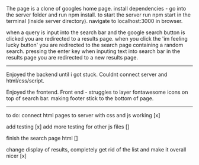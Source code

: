 
The page is a clone of googles home page.
install dependencies - go into the server folder and run npm install.
to start the server run npm start in the terminal (inside server directory).
navigate to localhost:3000 in browser.

when a query is input into the search bar and the google search button is clicked you are redirected to a results page.
when you click the 'im feeling lucky button' you are redirected to the search page containing a random search.
pressing the enter key when inputing text into search bar in the results page you are redirected to a new results page.

-----------------------------------------------------

Enjoyed the backend until i got stuck.
Couldnt connect server and html/css/script.

Enjoyed the frontend.
Front end - struggles to layer fontawesome icons on top of search bar.
making footer stick to the bottom of page.

------------------------------------------------------

to do: connect html pages to server with css and js working [x]

add testing [x]
add more testing for other js files []

finish the search page html []

change display of results, completely get rid of the list and make it overall nicer [x]

